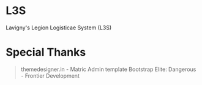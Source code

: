 # L3S
Lavigny's Legion Logisticae System (L3S)

# Special Thanks
> themedesigner.in - Matric Admin template
> Bootstrap
> Elite: Dangerous - Frontier Development
